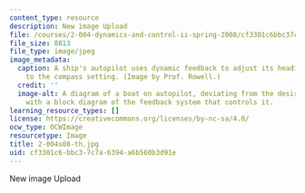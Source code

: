 ```yaml
---
content_type: resource
description: New image Upload
file: /courses/2-004-dynamics-and-control-ii-spring-2008/cf3301c6bbc37c7a6394a6b560b3d91e_2-004s08-th.jpg
file_size: 8813
file_type: image/jpeg
image_metadata:
  caption: A ship's autopilot uses dynamic feedback to adjust its heading compared
    to the compass setting. (Image by Prof. Rowell.)
  credit: ''
  image-alt: A diagram of a boat on autopilot, deviating from the desired course,
    with a block diagram of the feedback system that controls it.
learning_resource_types: []
license: https://creativecommons.org/licenses/by-nc-sa/4.0/
ocw_type: OCWImage
resourcetype: Image
title: 2-004s08-th.jpg
uid: cf3301c6-bbc3-7c7a-6394-a6b560b3d91e
---
```

New image Upload